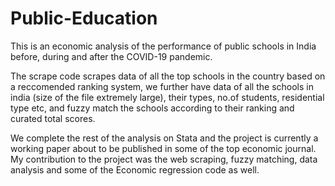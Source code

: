 # Public-Education
This is an economic analysis of the performance of public schools in India before, during and after the COVID-19 pandemic.

The scrape code scrapes data of all the top schools in the country based on a reccomended ranking system, we further have data of all the schools in india 
(size of the file extremely large), their types, no.of students, residential type etc, and fuzzy match the schools according to their ranking and 
curated total scores.

We complete the rest of the analysis on Stata and the project is currently a working paper about to be published in some of the top economic journal.
My contribution to the project was the web scraping, fuzzy matching, data analysis and some of the Economic regression code as well.
